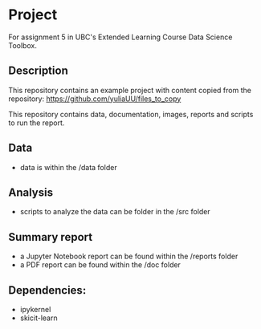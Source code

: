 # Project
For assignment 5 in UBC's Extended Learning Course Data Science Toolbox.

## Description
This repository contains an example project with content copied from the repository: https://github.com/yuliaUU/files_to_copy

This repository contains data, documentation, images, reports and scripts to run the report.

## Data
- data is within the /data folder

## Analysis
- scripts to analyze the data can be folder in the /src folder

## Summary report
- a Jupyter Notebook report can be found within the /reports folder
- a PDF report can be found within the /doc folder

## Dependencies:
- ipykernel
- skicit-learn
